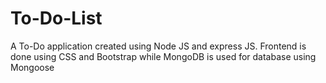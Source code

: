 # To-Do-List

A To-Do application created using Node JS and express JS. Frontend is done using CSS and Bootstrap while MongoDB is used for database using Mongoose
